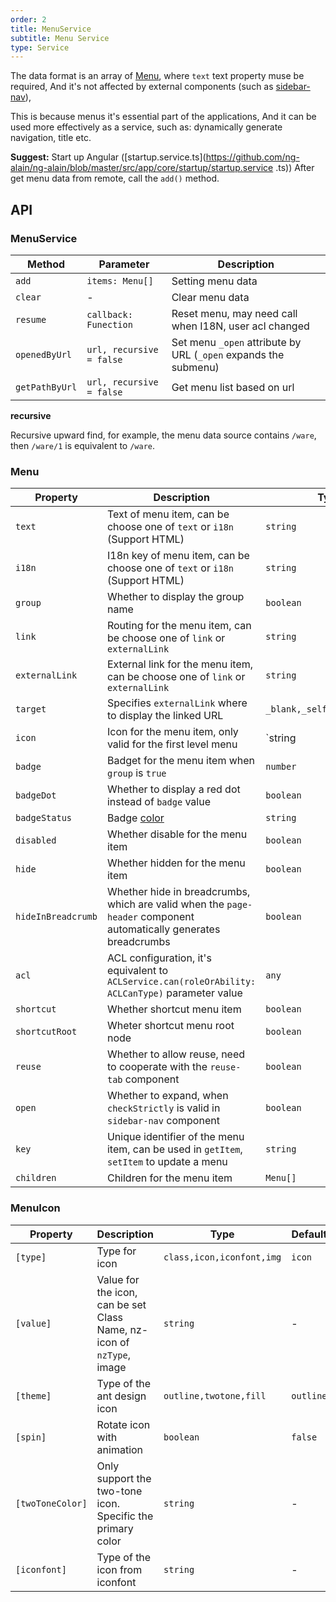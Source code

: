 ```yaml
---
order: 2
title: MenuService
subtitle: Menu Service
type: Service
---
```


The data format is an array of [Menu](https://github.com/ng-alain/delon/blob/master/packages/theme/src/services/menu/interface.ts), where `text` text property muse be required, And it's not affected by external components (such as [sidebar-nav](/components/sidebar-nav)),

This is because menus it's essential part of the applications, And it can be used more effectively as a service, such as: dynamically generate navigation, title etc.

**Suggest:** Start up Angular ([startup.service.ts](https://github.com/ng-alain/ng-alain/blob/master/src/app/core/startup/startup.service .ts)) After get menu data from remote, call the `add()` method.

## API

### MenuService

| Method | Parameter | Description |
| ----- | --- | ---- |
| `add` | `items: Menu[]` | Setting menu data |
| `clear` | - | Clear menu data |
| `resume` | `callback: Funection` | Reset menu, may need call when I18N, user acl changed |
| `openedByUrl` | `url, recursive = false` | Set menu `_open` attribute by URL (`_open` expands the submenu) |
| `getPathByUrl` | `url, recursive = false` | Get menu list based on url |

**recursive**

Recursive upward find, for example, the menu data source contains `/ware`, then `/ware/1` is equivalent to `/ware`.

### Menu

Property | Description  | Type  | Default
----|------|-----|------
`text` | Text of menu item, can be choose one of `text` or `i18n` (Support HTML) | `string` | -
`i18n` | I18n key of menu item, can be choose one of `text` or `i18n` (Support HTML) | `string` | -
`group` | Whether to display the group name | `boolean` | `true`
`link` | Routing for the menu item, can be choose one of `link` or `externalLink` | `string` | -
`externalLink` | External link for the menu item, can be choose one of `link` or `externalLink` | `string` | -
`target` | Specifies `externalLink` where to display the linked URL | `_blank,_self,_parent,_top` | -
`icon` | Icon for the menu item, only valid for the first level menu | `string | MenuIcon` | -
`badge` | Badget for the menu item when `group` is `true` | `number` | -
`badgeDot` | Whether to display a red dot instead of `badge` value | `boolean` | -
`badgeStatus` | Badge [color](https://ng.ant.design/components/badge/en#nz-badge) | `string` | -
`disabled` | Whether disable for the menu item | `boolean` | `false`
`hide` | Whether hidden for the menu item | `boolean` | `false`
`hideInBreadcrumb` | Whether hide in breadcrumbs, which are valid when the `page-header` component automatically generates breadcrumbs | `boolean` | -
`acl` | ACL configuration, it's equivalent to `ACLService.can(roleOrAbility: ACLCanType)` parameter value | `any` | -
`shortcut` | Whether shortcut menu item | `boolean` | -
`shortcutRoot` | Wheter shortcut menu root node | `boolean` | -
`reuse` | Whether to allow reuse, need to cooperate with the `reuse-tab` component | `boolean` | -
`open` | Whether to expand, when `checkStrictly` is valid in `sidebar-nav` component | `boolean` | -
`key` | Unique identifier of the menu item, can be used in `getItem`, `setItem` to update a menu | `string` | -
`children` | Children for the menu item | `Menu[]` | -

### MenuIcon

Property | Description  | Type  | Default
----|------|-----|------
`[type]` | Type for icon | `class,icon,iconfont,img` | `icon`
`[value]` | Value for the icon, can be set Class Name, nz-icon of `nzType`, image | `string` | -
`[theme]` | Type of the ant design icon | `outline,twotone,fill` | `outline`
`[spin]` | Rotate icon with animation | `boolean` | `false`
`[twoToneColor]` | Only support the two-tone icon. Specific the primary color | `string` | -
`[iconfont]` | Type of the icon from iconfont | `string` | -
